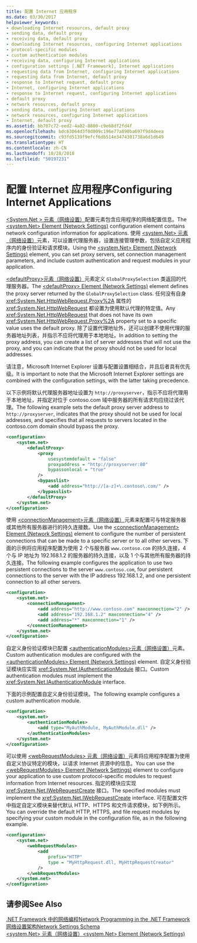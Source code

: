 ```yaml
---
title: 配置 Internet 应用程序
ms.date: 03/30/2017
helpviewer_keywords:
- downloading Internet resources, default proxy
- sending data, default proxy
- receiving data, default proxy
- downloading Internet resources, configuring Internet applications
- protocol-specific modules
- custom authentication modules
- receiving data, configuring Internet applications
- configuration settings [.NET Framework], Internet applications
- requesting data from Internet, configuring Internet applications
- requesting data from Internet, default proxy
- response to Internet request, default proxy
- Internet, configuring Internet applications
- response to Internet request, configuring Internet applications
- default proxy
- network resources, default proxy
- sending data, configuring Internet applications
- network resources, configuring Internet applications
- Internet, default proxy
ms.assetid: bb707c72-eed2-4a82-8800-c9e68df2fd4f
ms.openlocfilehash: bdc63064d3f0d809c196e77a890ba697f9d4deea
ms.sourcegitcommit: c93fd5139f9efcf6db514e3474301738a6d1d649
ms.translationtype: HT
ms.contentlocale: zh-CN
ms.lasthandoff: 10/28/2018
ms.locfileid: "50197231"
---
```

# <a name="configuring-internet-applications"></a><span data-ttu-id="dc937-102">配置 Internet 应用程序</span><span class="sxs-lookup"><span data-stu-id="dc937-102">Configuring Internet Applications</span></span>
<span data-ttu-id="dc937-103">[\<System.Net > 元素（网络设置）](../../../docs/framework/configure-apps/file-schema/network/system-net-element-network-settings.md)配置元素包含应用程序的网络配置信息。</span><span class="sxs-lookup"><span data-stu-id="dc937-103">The [\<system.Net> Element (Network Settings)](../../../docs/framework/configure-apps/file-schema/network/system-net-element-network-settings.md) configuration element contains network configuration information for applications.</span></span> <span data-ttu-id="dc937-104">使用 [\<system.Net> 元素（网络设置）](../../../docs/framework/configure-apps/file-schema/network/system-net-element-network-settings.md)元素，可以设置代理服务器，设置连接管理参数，包括自定义应用程序内的身份验证和请求模块。</span><span class="sxs-lookup"><span data-stu-id="dc937-104">Using the [\<system.Net> Element (Network Settings)](../../../docs/framework/configure-apps/file-schema/network/system-net-element-network-settings.md) element, you can set proxy servers, set connection management parameters, and include custom authentication and request modules in your application.</span></span>  
  
 <span data-ttu-id="dc937-105">[\<defaultProxy>元素（网络设置）](../../../docs/framework/configure-apps/file-schema/network/defaultproxy-element-network-settings.md)元素定义 `GlobalProxySelection` 类返回的代理服务器。</span><span class="sxs-lookup"><span data-stu-id="dc937-105">The [\<defaultProxy> Element (Network Settings)](../../../docs/framework/configure-apps/file-schema/network/defaultproxy-element-network-settings.md) element defines the proxy server returned by the `GlobalProxySelection` class.</span></span> <span data-ttu-id="dc937-106">任何没有自身 <xref:System.Net.HttpWebRequest.Proxy%2A> 属性的 <xref:System.Net.HttpWebRequest> 都设置为使用默认代理的特定值。</span><span class="sxs-lookup"><span data-stu-id="dc937-106">Any <xref:System.Net.HttpWebRequest> that does not have its own <xref:System.Net.HttpWebRequest.Proxy%2A> property set to a specific value uses the default proxy.</span></span> <span data-ttu-id="dc937-107">除了设置代理地址外，还可以创建不使用代理的服务器地址列表，并指示不应将代理用于本地地址。</span><span class="sxs-lookup"><span data-stu-id="dc937-107">In addition to setting the proxy address, you can create a list of server addresses that will not use the proxy, and you can indicate that the proxy should not be used for local addresses.</span></span>  
  
 <span data-ttu-id="dc937-108">请注意，Microsoft Internet Explorer 设置与配置设置相结合，并且后者具有优先级。</span><span class="sxs-lookup"><span data-stu-id="dc937-108">It is important to note that the Microsoft Internet Explorer settings are combined with the configuration settings, with the latter taking precedence.</span></span>  
  
 <span data-ttu-id="dc937-109">以下示例将默认代理服务器地址设置为 `http://proxyserver`，指示不应将代理用于本地地址，并指定对位于 contoso.com 域中服务器的所有请求均应绕过该代理。</span><span class="sxs-lookup"><span data-stu-id="dc937-109">The following example sets the default proxy server address to `http://proxyserver`, indicates that the proxy should not be used for local addresses, and specifies that all requests to servers located in the contoso.com domain should bypass the proxy.</span></span>  
  
```xml  
<configuration>  
    <system.net>  
        <defaultProxy>  
            <proxy  
                usesystemdefault = "false"  
                proxyaddress = "http://proxyserver:80"  
                bypassonlocal = "true"  
            />  
            <bypasslist>  
                <add address="http://[a-z]+\.contoso\.com/" />  
            </bypasslist>  
        </defaultProxy>  
    </system.net>  
</configuration>  
```  
  
 <span data-ttu-id="dc937-110">使用 [\<connectionManagement>元素（网络设置）](../../../docs/framework/configure-apps/file-schema/network/connectionmanagement-element-network-settings.md)元素来配置可与特定服务器或其他所有服务器进行的持久连接数。</span><span class="sxs-lookup"><span data-stu-id="dc937-110">Use the [\<connectionManagement> Element (Network Settings)](../../../docs/framework/configure-apps/file-schema/network/connectionmanagement-element-network-settings.md) element to configure the number of persistent connections that can be made to a specific server or to all other servers.</span></span> <span data-ttu-id="dc937-111">下面的示例将应用程序配置为使用 2 个与服务器 `www.contoso.com` 的持久连接，4 个与 IP 地址为 192.168.1.2 的服务器的持久连接，以及 1 个与其他所有服务器的持久连接。</span><span class="sxs-lookup"><span data-stu-id="dc937-111">The following example configures the application to use two persistent connections to the server `www.contoso.com`, four persistent connections to the server with the IP address 192.168.1.2, and one persistent connection to all other servers.</span></span>  
  
```xml  
<configuration>  
    <system.net>  
        <connectionManagement>  
            <add address="http://www.contoso.com" maxconnection="2" />  
            <add address="192.168.1.2" maxconnection="4" />  
            <add address="*" maxconnection="1" />  
        </connectionManagement>  
    </system.net>  
</configuration>  
```  
  
 <span data-ttu-id="dc937-112">自定义身份验证模块已配置 [\<authenticationModules>元素（网络设置）](../../../docs/framework/configure-apps/file-schema/network/authenticationmodules-element-network-settings.md)元素。</span><span class="sxs-lookup"><span data-stu-id="dc937-112">Custom authentication modules are configured with the [\<authenticationModules> Element (Network Settings)](../../../docs/framework/configure-apps/file-schema/network/authenticationmodules-element-network-settings.md) element.</span></span> <span data-ttu-id="dc937-113">自定义身份验证模块应实现 <xref:System.Net.IAuthenticationModule> 接口。</span><span class="sxs-lookup"><span data-stu-id="dc937-113">Custom authentication modules must implement the <xref:System.Net.IAuthenticationModule> interface.</span></span>  
  
 <span data-ttu-id="dc937-114">下面的示例配置自定义身份验证模块。</span><span class="sxs-lookup"><span data-stu-id="dc937-114">The following example configures a custom authentication module.</span></span>  
  
```xml  
<configuration>  
    <system.net>  
        <authenticationModules>  
            <add type="MyAuthModule, MyAuthModule.dll" />  
        </authenticationModules>  
    </system.net>  
</configuration>  
```  
  
 <span data-ttu-id="dc937-115">可以使用 [\<webRequestModules> 元素（网络设置）](../../../docs/framework/configure-apps/file-schema/network/webrequestmodules-element-network-settings.md)元素将应用程序配置为使用自定义协议特定的模块，以请求 Internet 资源中的信息。</span><span class="sxs-lookup"><span data-stu-id="dc937-115">You can use the [\<webRequestModules> Element (Network Settings)](../../../docs/framework/configure-apps/file-schema/network/webrequestmodules-element-network-settings.md) element to configure your application to use custom protocol-specific modules to request information from Internet resources.</span></span> <span data-ttu-id="dc937-116">指定的模块应实现 <xref:System.Net.IWebRequestCreate> 接口。</span><span class="sxs-lookup"><span data-stu-id="dc937-116">The specified modules must implement the <xref:System.Net.IWebRequestCreate> interface.</span></span> <span data-ttu-id="dc937-117">可在配置文件中指定自定义模块来替代默认 HTTP、HTTPS 和文件请求模块，如下例所示。</span><span class="sxs-lookup"><span data-stu-id="dc937-117">You can override the default HTTP, HTTPS, and file request modules by specifying your custom module in the configuration file, as in the following example.</span></span>  
  
```xml  
<configuration>  
    <system.net>  
        <webRequestModules>  
            <add  
                prefix="HTTP"  
                type = "MyHttpRequest.dll, MyHttpRequestCreator"  
            />  
        </webRequestModules>  
    </system.net>  
</configuration>  
```  
  
## <a name="see-also"></a><span data-ttu-id="dc937-118">请参阅</span><span class="sxs-lookup"><span data-stu-id="dc937-118">See Also</span></span>  
 [<span data-ttu-id="dc937-119">.NET Framework 中的网络编程</span><span class="sxs-lookup"><span data-stu-id="dc937-119">Network Programming in the .NET Framework</span></span>](../../../docs/framework/network-programming/index.md)  
 [<span data-ttu-id="dc937-120">网络设置架构</span><span class="sxs-lookup"><span data-stu-id="dc937-120">Network Settings Schema</span></span>](../../../docs/framework/configure-apps/file-schema/network/index.md)  
 [<span data-ttu-id="dc937-121">\<system.Net> 元素（网络设置）</span><span class="sxs-lookup"><span data-stu-id="dc937-121">\<system.Net> Element (Network Settings)</span></span>](../../../docs/framework/configure-apps/file-schema/network/system-net-element-network-settings.md)
